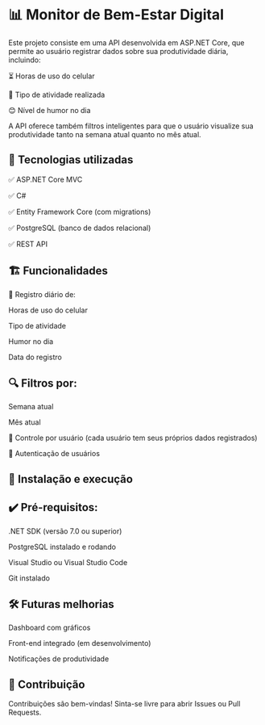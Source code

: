 # 📊 Monitor de Bem-Estar Digital
Este projeto consiste em uma API desenvolvida em ASP.NET Core, que permite ao usuário registrar dados sobre sua produtividade diária, incluindo:

 ⏳ Horas de uso do celular

 🎯 Tipo de atividade realizada

 😊 Nível de humor no dia

A API oferece também filtros inteligentes para que o usuário visualize sua produtividade tanto na semana atual quanto no mês atual.

## 🚀 Tecnologias utilizadas
✅ ASP.NET Core MVC

✅ C#

✅ Entity Framework Core (com migrations)

✅ PostgreSQL (banco de dados relacional)

✅ REST API

## 🏗️ Funcionalidades
📄 Registro diário de:

Horas de uso do celular

Tipo de atividade

Humor no dia

Data do registro

## 🔍 Filtros por:

Semana atual

Mês atual

 👤 Controle por usuário (cada usuário tem seus próprios dados registrados)

 🔐 Autenticação de usuários

## 🔧 Instalação e execução
## ✔️ Pré-requisitos:
.NET SDK (versão 7.0 ou superior)

PostgreSQL instalado e rodando

Visual Studio ou Visual Studio Code

Git instalado


## 🛠️ Futuras melhorias
Dashboard com gráficos

Front-end integrado (em desenvolvimento)

Notificações de produtividade

## 🤝 Contribuição
Contribuições são bem-vindas! Sinta-se livre para abrir Issues ou Pull Requests.
